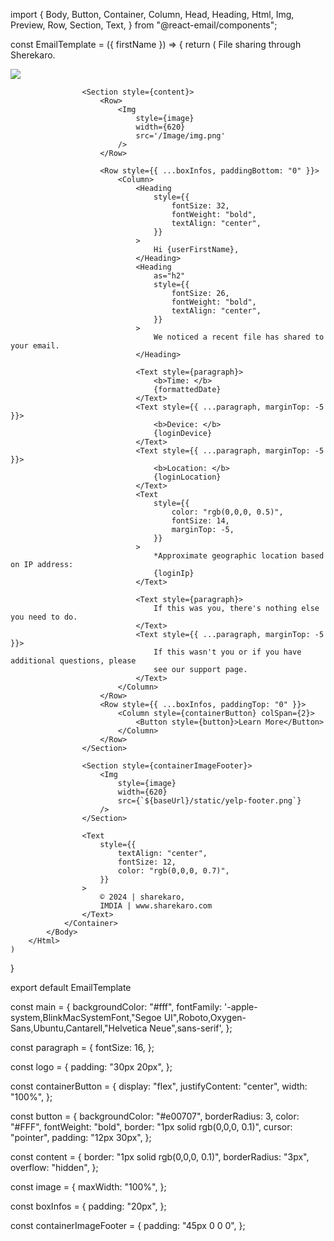import {
    Body,
    Button,
    Container,
    Column,
    Head,
    Heading,
    Html,
    Img,
    Preview,
    Row,
    Section,
    Text,
} from "@react-email/components";

const EmailTemplate = ({ firstName }) => {
    return (
        <Html>
            <Head />
            <Preview>File sharing through Sherekaro.</Preview>
            <Body style={main}>
                <Container>
                    <Section style={logo}>
                        <Img src='/Image/img.png' />
                    </Section>

                    <Section style={content}>
                        <Row>
                            <Img
                                style={image}
                                width={620}
                                src='/Image/img.png'
                            />
                        </Row>

                        <Row style={{ ...boxInfos, paddingBottom: "0" }}>
                            <Column>
                                <Heading
                                    style={{
                                        fontSize: 32,
                                        fontWeight: "bold",
                                        textAlign: "center",
                                    }}
                                >
                                    Hi {userFirstName},
                                </Heading>
                                <Heading
                                    as="h2"
                                    style={{
                                        fontSize: 26,
                                        fontWeight: "bold",
                                        textAlign: "center",
                                    }}
                                >
                                    We noticed a recent file has shared to your email.
                                </Heading>

                                <Text style={paragraph}>
                                    <b>Time: </b>
                                    {formattedDate}
                                </Text>
                                <Text style={{ ...paragraph, marginTop: -5 }}>
                                    <b>Device: </b>
                                    {loginDevice}
                                </Text>
                                <Text style={{ ...paragraph, marginTop: -5 }}>
                                    <b>Location: </b>
                                    {loginLocation}
                                </Text>
                                <Text
                                    style={{
                                        color: "rgb(0,0,0, 0.5)",
                                        fontSize: 14,
                                        marginTop: -5,
                                    }}
                                >
                                    *Approximate geographic location based on IP address:
                                    {loginIp}
                                </Text>

                                <Text style={paragraph}>
                                    If this was you, there's nothing else you need to do.
                                </Text>
                                <Text style={{ ...paragraph, marginTop: -5 }}>
                                    If this wasn't you or if you have additional questions, please
                                    see our support page.
                                </Text>
                            </Column>
                        </Row>
                        <Row style={{ ...boxInfos, paddingTop: "0" }}>
                            <Column style={containerButton} colSpan={2}>
                                <Button style={button}>Learn More</Button>
                            </Column>
                        </Row>
                    </Section>

                    <Section style={containerImageFooter}>
                        <Img
                            style={image}
                            width={620}
                            src={`${baseUrl}/static/yelp-footer.png`}
                        />
                    </Section>

                    <Text
                        style={{
                            textAlign: "center",
                            fontSize: 12,
                            color: "rgb(0,0,0, 0.7)",
                        }}
                    >
                        © 2024 | sharekaro,
                        IMDIA | www.sharekaro.com
                    </Text>
                </Container>
            </Body>
        </Html>
    )
}

export default EmailTemplate


const main = {
    backgroundColor: "#fff",
    fontFamily:
        '-apple-system,BlinkMacSystemFont,"Segoe UI",Roboto,Oxygen-Sans,Ubuntu,Cantarell,"Helvetica Neue",sans-serif',
};

const paragraph = {
    fontSize: 16,
};

const logo = {
    padding: "30px 20px",
};

const containerButton = {
    display: "flex",
    justifyContent: "center",
    width: "100%",
};

const button = {
    backgroundColor: "#e00707",
    borderRadius: 3,
    color: "#FFF",
    fontWeight: "bold",
    border: "1px solid rgb(0,0,0, 0.1)",
    cursor: "pointer",
    padding: "12px 30px",
};

const content = {
    border: "1px solid rgb(0,0,0, 0.1)",
    borderRadius: "3px",
    overflow: "hidden",
};

const image = {
    maxWidth: "100%",
};

const boxInfos = {
    padding: "20px",
};

const containerImageFooter = {
    padding: "45px 0 0 0",
};
